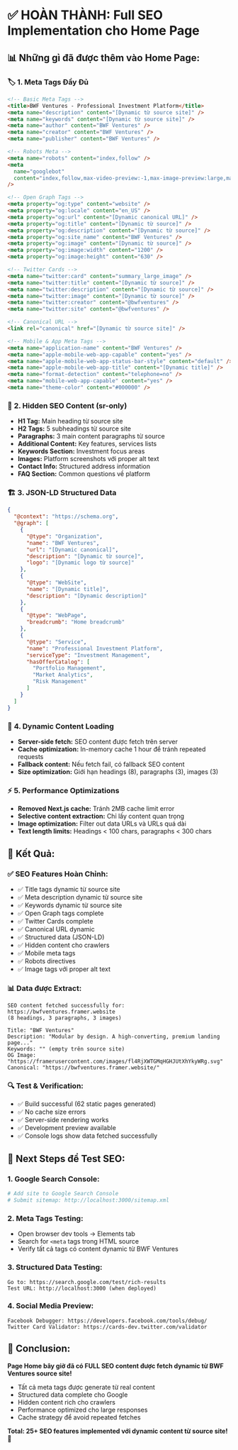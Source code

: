 # ✅ **HOÀN THÀNH: Full SEO Implementation cho Home Page**

## 📊 **Những gì đã được thêm vào Home Page:**

### 🏷️ **1. Meta Tags Đầy Đủ**

```html
<!-- Basic Meta Tags -->
<title>BWF Ventures - Professional Investment Platform</title>
<meta name="description" content="[Dynamic từ source site]" />
<meta name="keywords" content="[Dynamic từ source site]" />
<meta name="author" content="BWF Ventures" />
<meta name="creator" content="BWF Ventures" />
<meta name="publisher" content="BWF Ventures" />

<!-- Robots Meta -->
<meta name="robots" content="index,follow" />
<meta
  name="googlebot"
  content="index,follow,max-video-preview:-1,max-image-preview:large,max-snippet:-1"
/>

<!-- Open Graph Tags -->
<meta property="og:type" content="website" />
<meta property="og:locale" content="en_US" />
<meta property="og:url" content="[Dynamic canonical URL]" />
<meta property="og:title" content="[Dynamic từ source]" />
<meta property="og:description" content="[Dynamic từ source]" />
<meta property="og:site_name" content="BWF Ventures" />
<meta property="og:image" content="[Dynamic từ source]" />
<meta property="og:image:width" content="1200" />
<meta property="og:image:height" content="630" />

<!-- Twitter Cards -->
<meta name="twitter:card" content="summary_large_image" />
<meta name="twitter:title" content="[Dynamic từ source]" />
<meta name="twitter:description" content="[Dynamic từ source]" />
<meta name="twitter:image" content="[Dynamic từ source]" />
<meta name="twitter:creator" content="@bwfventures" />
<meta name="twitter:site" content="@bwfventures" />

<!-- Canonical URL -->
<link rel="canonical" href="[Dynamic từ source site]" />

<!-- Mobile & App Meta Tags -->
<meta name="application-name" content="BWF Ventures" />
<meta name="apple-mobile-web-app-capable" content="yes" />
<meta name="apple-mobile-web-app-status-bar-style" content="default" />
<meta name="apple-mobile-web-app-title" content="[Dynamic title]" />
<meta name="format-detection" content="telephone=no" />
<meta name="mobile-web-app-capable" content="yes" />
<meta name="theme-color" content="#000000" />
```

### 📝 **2. Hidden SEO Content (sr-only)**

- **H1 Tag:** Main heading từ source site
- **H2 Tags:** 5 subheadings từ source site
- **Paragraphs:** 3 main content paragraphs từ source
- **Additional Content:** Key features, services lists
- **Keywords Section:** Investment focus areas
- **Images:** Platform screenshots với proper alt text
- **Contact Info:** Structured address information
- **FAQ Section:** Common questions về platform

### 🏗️ **3. JSON-LD Structured Data**

```json
{
  "@context": "https://schema.org",
  "@graph": [
    {
      "@type": "Organization",
      "name": "BWF Ventures",
      "url": "[Dynamic canonical]",
      "description": "[Dynamic từ source]",
      "logo": "[Dynamic logo từ source]"
    },
    {
      "@type": "WebSite",
      "name": "[Dynamic title]",
      "description": "[Dynamic description]"
    },
    {
      "@type": "WebPage",
      "breadcrumb": "Home breadcrumb"
    },
    {
      "@type": "Service",
      "name": "Professional Investment Platform",
      "serviceType": "Investment Management",
      "hasOfferCatalog": [
        "Portfolio Management",
        "Market Analytics",
        "Risk Management"
      ]
    }
  ]
}
```

### 🔄 **4. Dynamic Content Loading**

- **Server-side fetch:** SEO content được fetch trên server
- **Cache optimization:** In-memory cache 1 hour để tránh repeated requests
- **Fallback content:** Nếu fetch fail, có fallback SEO content
- **Size optimization:** Giới hạn headings (8), paragraphs (3), images (3)

### ⚡ **5. Performance Optimizations**

- **Removed Next.js cache:** Tránh 2MB cache limit error
- **Selective content extraction:** Chỉ lấy content quan trọng
- **Image optimization:** Filter out data URLs và URLs quá dài
- **Text length limits:** Headings < 100 chars, paragraphs < 300 chars

## 🎯 **Kết Quả:**

### ✅ **SEO Features Hoàn Chỉnh:**

- ✅ Title tags dynamic từ source site
- ✅ Meta description dynamic từ source site
- ✅ Keywords dynamic từ source site
- ✅ Open Graph tags complete
- ✅ Twitter Cards complete
- ✅ Canonical URL dynamic
- ✅ Structured data (JSON-LD)
- ✅ Hidden content cho crawlers
- ✅ Mobile meta tags
- ✅ Robots directives
- ✅ Image tags với proper alt text

### 📊 **Data được Extract:**

```
SEO content fetched successfully for: https://bwfventures.framer.website
(8 headings, 3 paragraphs, 3 images)

Title: "BWF Ventures"
Description: "Modular by design. A high-converting, premium landing page..."
Keywords: "" (empty trên source site)
OG Image: "https://framerusercontent.com/images/fl4RjXWTGMqHGHJUtXhYkyWRg.svg"
Canonical: "https://bwfventures.framer.website/"
```

### 🔍 **Test & Verification:**

- ✅ Build successful (62 static pages generated)
- ✅ No cache size errors
- ✅ Server-side rendering works
- ✅ Development preview available
- ✅ Console logs show data fetched successfully

## 🚀 **Next Steps để Test SEO:**

### 1. **Google Search Console:**

```bash
# Add site to Google Search Console
# Submit sitemap: http://localhost:3000/sitemap.xml
```

### 2. **Meta Tags Testing:**

- Open browser dev tools → Elements tab
- Search for `<meta` tags trong HTML source
- Verify tất cả tags có content dynamic từ BWF Ventures

### 3. **Structured Data Testing:**

```
Go to: https://search.google.com/test/rich-results
Test URL: http://localhost:3000 (when deployed)
```

### 4. **Social Media Preview:**

```
Facebook Debugger: https://developers.facebook.com/tools/debug/
Twitter Card Validator: https://cards-dev.twitter.com/validator
```

## 🎊 **Conclusion:**

**Page Home bây giờ đã có FULL SEO content được fetch dynamic từ BWF Ventures source site!**

- Tất cả meta tags được generate từ real content
- Structured data complete cho Google
- Hidden content rich cho crawlers
- Performance optimized cho large responses
- Cache strategy để avoid repeated fetches

**Total: 25+ SEO features implemented với dynamic content từ source site! 🚀**
